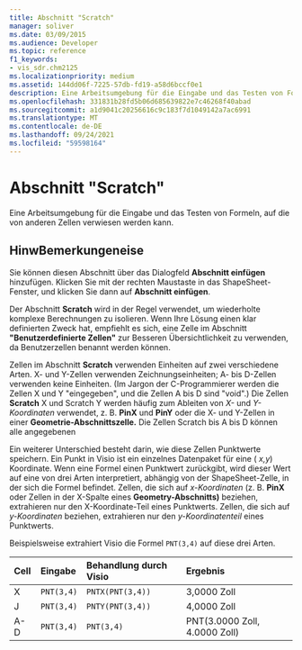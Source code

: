 ```yaml
---
title: Abschnitt "Scratch"
manager: soliver
ms.date: 03/09/2015
ms.audience: Developer
ms.topic: reference
f1_keywords:
- vis_sdr.chm2125
ms.localizationpriority: medium
ms.assetid: 144dd06f-7225-57db-fd19-a58d6bccf0e1
description: Eine Arbeitsumgebung für die Eingabe und das Testen von Formeln, auf die von anderen Zellen verwiesen werden kann.
ms.openlocfilehash: 331831b28fd5b06d685639822e7c46268f40abad
ms.sourcegitcommit: a1d9041c20256616c9c183f7d1049142a7ac6991
ms.translationtype: MT
ms.contentlocale: de-DE
ms.lasthandoff: 09/24/2021
ms.locfileid: "59598164"
---
```

# <a name="scratch-section"></a>Abschnitt "Scratch"

Eine Arbeitsumgebung für die Eingabe und das Testen von Formeln, auf die von anderen Zellen verwiesen werden kann.
  
## <a name="remarks"></a>HinwBemerkungeneise

Sie können diesen Abschnitt über das Dialogfeld **Abschnitt einfügen** hinzufügen. Klicken Sie mit der rechten Maustaste in das ShapeSheet-Fenster, und klicken Sie dann auf **Abschnitt einfügen**.
  
Der Abschnitt **Scratch** wird in der Regel verwendet, um wiederholte komplexe Berechnungen zu isolieren. Wenn Ihre Lösung einen klar definierten Zweck hat, empfiehlt es sich, eine Zelle im Abschnitt **"Benutzerdefinierte Zellen"** zur Besseren Übersichtlichkeit zu verwenden, da Benutzerzellen benannt werden können. 
  
Zellen im Abschnitt **Scratch** verwenden Einheiten auf zwei verschiedene Arten. X- und Y-Zellen verwenden Zeichnungseinheiten; A- bis D-Zellen verwenden keine Einheiten. (Im Jargon der C-Programmierer werden die Zellen X und Y "eingegeben", und die Zellen A bis D sind "void".) Die Zellen **Scratch** X und Scratch Y werden häufig zum Ableiten von *X-* und *Y-Koordinaten* verwendet, z. B. **PinX** und **PinY** oder die X- und Y-Zellen in einer **Geometrie-Abschnittszelle.**  Die Zellen Scratch bis A bis D können alle angegebenen 
  
Ein weiterer Unterschied besteht darin, wie diese Zellen Punktwerte speichern. Ein Punkt in Visio ist ein einzelnes Datenpaket für eine ( *x,y*) Koordinate. Wenn eine Formel einen Punktwert zurückgibt, wird dieser Wert auf eine von drei Arten interpretiert, abhängig von der ShapeSheet-Zelle, in der sich die Formel befindet. Zellen, die sich auf *x-Koordinaten* (z. B. **PinX** oder Zellen in der X-Spalte eines **Geometry-Abschnitts)** beziehen, extrahieren nur den X-Koordinate-Teil eines Punktwerts.  Zellen, die sich auf  *y-Koordinaten*  beziehen, extrahieren nur den  *y-Koordinatenteil*  eines Punktwerts. 
  
Beispielsweise extrahiert Visio die Formel `PNT(3,4)` auf diese drei Arten. 
  
|**Cell**|**Eingabe**|**Behandlung durch Visio**|**Ergebnis**|
|:-----|:-----|:-----|:-----|
| X  <br/> | `PNT(3,4)` <br/> | `PNTX(PNT(3,4))` <br/> | 3,0000 Zoll  <br/> |
| J  <br/> | `PNT(3,4)` <br/> | `PNTY(PNT(3,4))` <br/> | 4,0000 Zoll  <br/> |
| A-D  <br/> | `PNT(3,4)` <br/> | `PNT(3,4)` <br/> | PNT(3.0000 Zoll, 4.0000 Zoll)  <br/> |
   

